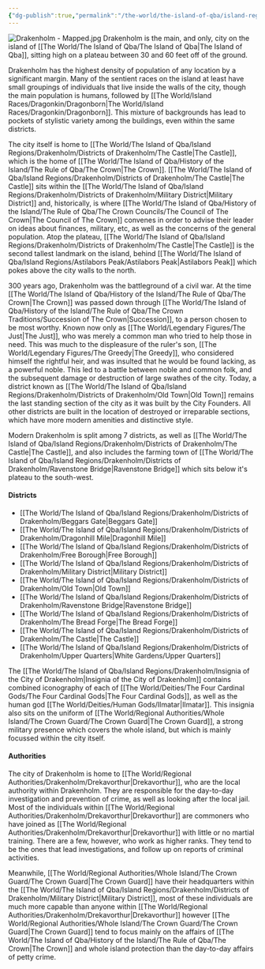 ```yaml
---
{"dg-publish":true,"permalink":"/the-world/the-island-of-qba/island-regions/drakenholm/drakenholm/"}
---
```


![Drakenholm - Mapped.jpg](/img/user/zAttachments/Drakenholm%20-%20Mapped.jpg)
Drakenholm is the main, and only, city on the island of [[The World/The Island of Qba/The Island of Qba\|The Island of Qba]], sitting high on a plateau between 30 and 60 feet off of the ground. 

Drakenholm has the highest density of population of any location by a significant margin. Many of the sentient races  on the island at least have small groupings of individuals that live inside the walls of the city, though the main population is humans, followed by [[The World/Island Races/Dragonkin/Dragonborn\|The World/Island Races/Dragonkin/Dragonborn]]. This mixture of backgrounds has lead to pockets of stylistic variety among the buildings, even within the same districts.

The city itself is home to [[The World/The Island of Qba/Island Regions/Drakenholm/Districts of Drakenholm/The Castle\|The Castle]], which is the home of [[The World/The Island of Qba/History of the Island/The Rule of Qba/The Crown\|The Crown]]. [[The World/The Island of Qba/Island Regions/Drakenholm/Districts of Drakenholm/The Castle\|The Castle]] sits within the [[The World/The Island of Qba/Island Regions/Drakenholm/Districts of Drakenholm/Military District\|Military District]] and, historically, is where [[The World/The Island of Qba/History of the Island/The Rule of Qba/The Crown Councils/The Council of The Crown\|The Council of The Crown]] convenes in order to advise their leader on ideas about finances, military, etc, as well as the concerns of the general population. Atop the plateau, [[The World/The Island of Qba/Island Regions/Drakenholm/Districts of Drakenholm/The Castle\|The Castle]] is the second tallest landmark on the island, behind [[The World/The Island of Qba/Island Regions/Astilabors Peak/Astilabors Peak\|Astilabors Peak]] which pokes above the city walls to the north.

300 years ago, Drakenholm was the battleground of a civil war. At the time [[The World/The Island of Qba/History of the Island/The Rule of Qba/The Crown\|The Crown]] was passed down through [[The World/The Island of Qba/History of the Island/The Rule of Qba/The Crown Traditions/Succession of The Crown\|Succession]], to a person chosen to be most worthy. Known now only as [[The World/Legendary Figures/The Just\|The Just]], who was merely a common man who tried to help those in need. This was much to the displeasure of the ruler's son, [[The World/Legendary Figures/The Greedy\|The Greedy]], who considered himself the rightful heir, and was insulted that he would be found lacking, as a powerful noble. This led to a battle between noble and common folk, and the subsequent damage or destruction of large swathes of the city. Today, a district known as [[The World/The Island of Qba/Island Regions/Drakenholm/Districts of Drakenholm/Old Town\|Old Town]]  remains the last standing section of the city as it was built by the City Founders. All other districts are built in the location of destroyed or irreparable sections, which have more modern amenities and distinctive style. 

Modern Drakenholm is split among 7 districts, as well as [[The World/The Island of Qba/Island Regions/Drakenholm/Districts of Drakenholm/The Castle\|The Castle]], and also includes the farming town of [[The World/The Island of Qba/Island Regions/Drakenholm/Districts of Drakenholm/Ravenstone Bridge\|Ravenstone Bridge]] which sits below it's plateau to the south-west.

#### Districts
- [[The World/The Island of Qba/Island Regions/Drakenholm/Districts of Drakenholm/Beggars Gate\|Beggars Gate]]
- [[The World/The Island of Qba/Island Regions/Drakenholm/Districts of Drakenholm/Dragonhill Mile\|Dragonhill Mile]]
- [[The World/The Island of Qba/Island Regions/Drakenholm/Districts of Drakenholm/Free Borough\|Free Borough]]
- [[The World/The Island of Qba/Island Regions/Drakenholm/Districts of Drakenholm/Military District\|Military District]]
- [[The World/The Island of Qba/Island Regions/Drakenholm/Districts of Drakenholm/Old Town\|Old Town]]
- [[The World/The Island of Qba/Island Regions/Drakenholm/Districts of Drakenholm/Ravenstone Bridge\|Ravenstone Bridge]]
- [[The World/The Island of Qba/Island Regions/Drakenholm/Districts of Drakenholm/The Bread Forge\|The Bread Forge]]
- [[The World/The Island of Qba/Island Regions/Drakenholm/Districts of Drakenholm/The Castle\|The Castle]]
- [[The World/The Island of Qba/Island Regions/Drakenholm/Districts of Drakenholm/Upper Quarters\|White Gardens/Upper Quarters]]

The [[The World/The Island of Qba/Island Regions/Drakenholm/Insignia of the City of Drakenholm\|Insignia of the City of Drakenholm]] contains combined iconography of each of [[The World/Deities/The Four Cardinal Gods/The Four Cardinal Gods\|The Four Cardinal Gods]], as well as the human god [[The World/Deities/Human Gods/Ilmatar\|Ilmatar]]. This insignia also sits on the uniform of [[The World/Regional Authorities/Whole Island/The Crown Guard/The Crown Guard\|The Crown Guard]], a strong military presence which covers the whole island, but which is mainly focussed within the city itself. 

#### Authorities
The city of Drakenholm is home to [[The World/Regional Authorities/Drakenholm/Drekavorthur\|Drekavorthur]], who are the local authority within Drakenholm. They are responsible for the day-to-day investigation and prevention of crime, as well as looking after the local jail. Most of the individuals within [[The World/Regional Authorities/Drakenholm/Drekavorthur\|Drekavorthur]] are commoners who have joined as [[The World/Regional Authorities/Drakenholm/Drekavorthur\|Drekavorthur]] with little or no martial training. There are a few, however, who work as higher ranks. They tend to be the ones that lead investigations, and follow up on reports of criminal activities.

Meanwhile, [[The World/Regional Authorities/Whole Island/The Crown Guard/The Crown Guard\|The Crown Guard]] have their headquarters within the [[The World/The Island of Qba/Island Regions/Drakenholm/Districts of Drakenholm/Military District\|Military District]], most of these individuals are much more capable than anyone within [[The World/Regional Authorities/Drakenholm/Drekavorthur\|Drekavorthur]] however [[The World/Regional Authorities/Whole Island/The Crown Guard/The Crown Guard\|The Crown Guard]] tend to focus mainly on the affairs of [[The World/The Island of Qba/History of the Island/The Rule of Qba/The Crown\|The Crown]] and whole island protection than the day-to-day affairs of petty crime.
